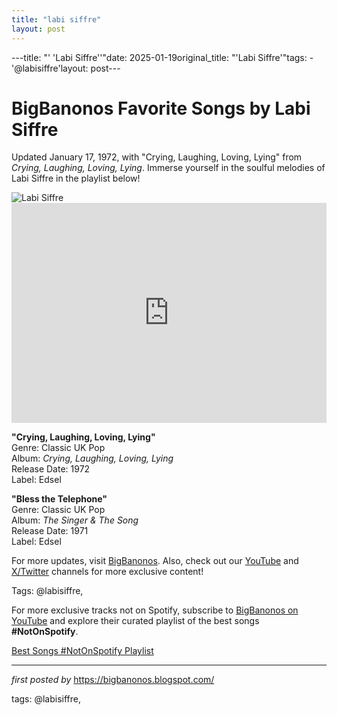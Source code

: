```yaml
---
title: "labi siffre"
layout: post
---
```

---title: "' 'Labi Siffre''"date: 2025-01-19original_title: "'Labi Siffre'"tags:  - '@labisiffre'layout: post---<!-- Title of the Post --><h1 >BigBanonos Favorite Songs by Labi Siffre</h1> <!-- Introductory Text --><p >Updated January 17, 1972, with "Crying, Laughing, Loving, Lying" from <em>Crying, Laughing, Loving, Lying</em>. Immerse yourself in the soulful melodies of Labi Siffre in the playlist below!</p> <!-- Featured Image --><div > <img src="https://i.scdn.co/image/ab67616d00001e0298bbddd3530d78f09ec97cf6" alt="Labi Siffre" /></div> <!-- Spotify Embed --><div > <iframe src="https://open.spotify.com/embed/playlist/2Q6MhQIDmyOWlnoaUm2BW7?utm_source=generator" width="100%" height="352" frameborder="0" allowfullscreen="" allow="autoplay; clipboard-write; encrypted-media; fullscreen; picture-in-picture" loading="lazy"></iframe></div> <!-- Song Information --><div > <p><strong>"Crying, Laughing, Loving, Lying"</strong><br> Genre: Classic UK Pop<br> Album: <em>Crying, Laughing, Loving, Lying</em><br> Release Date: 1972<br> Label: Edsel</p> <p><strong>"Bless the Telephone"</strong><br> Genre: Classic UK Pop<br> Album: <em>The Singer & The Song</em><br> Release Date: 1971<br> Label: Edsel</p></div> <!-- Footer Links --><div > <p>For more updates, visit <a href="https://bigbanonos.blogspot.com/" target="_blank">BigBanonos</a>. Also, check out our <a href="https://www.youtube.com/@BigBanonos" target="_blank">YouTube</a> and <a href="https://x.com/bigbanonos" target="_blank">X/Twitter</a> channels for more exclusive content!</p></div> <!-- Tags --><p >Tags: @labisiffre,</p><!--Subscribe and Playlist Links--><div>    <p>For more exclusive tracks not on Spotify, subscribe to <a href="https://www.youtube.com/@BigBanonos" target="_blank">BigBanonos on YouTube</a> and explore their curated playlist of the best songs <strong>#NotOnSpotify</strong>.</p>    <p><a href="https://www.youtube.com/playlist?list=PLtuNtuTatqI0kFahUCbtbfenC_ET5O_tr" target="_blank">Best Songs #NotOnSpotify Playlist<br /></a></p></div><hr /><p><em>first posted by</em> <a href="https://bigbanonos.blogspot.com/" rel="noopener" target="_new">https://bigbanonos.blogspot.com/</a></p><p>tags: @labisiffre,</p>